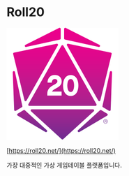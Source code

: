 # Roll20

<img src="images/roll20_logo.png" width="256">

[https://roll20.net/](https://roll20.net/)

가장 대중적인 가상 게임테이블 플랫폼입니다.